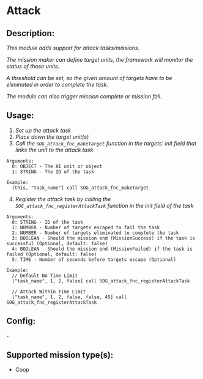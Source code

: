 # Attack
## Description:
_This module adds support for attack tasks/missions._

_The mission maker can define target units, the framework will monitor the status of those units._

_A threshold can be set, so the given amount of targets have to be eliminated in order to complete the task._

_The module can also trigger mission complete or mission fail._

## Usage:
1. _Set up the attack task_
2. _Place down the target unit(s)_
3. _Call the `SOG_attack_fnc_makeTarget` function in the targets' init field that links the unit to the attack task_

```
Arguments:
  0: OBJECT - The AI unit or object
  1: STRING - The ID of the task

Example:
  [this, "task_name"] call SOG_attack_fnc_makeTarget
```

4. _Register the attack task by calling the `SOG_attack_fnc_registerAttackTask` function in the init field of the task_

```
Arguments:
  0: STRING - ID of the task
  1: NUMBER - Number of targets escaped to fail the task
  2: NUMBER - Number of targets eliminated to complete the task
  3: BOOLEAN - Should the mission end (MissionSuccess) if the task is successful (Optional, default: false)
  4: BOOLEAN - Should the mission end (MissionFailed) if the task is failed (Optional, default: false)
  5: TIME - Number of seconds before targets escape (Optional)

Example:
  // Default No Time Limit
  ["task_name", 1, 2, false] call SOG_attack_fnc_registerAttackTask

  // Attack Within Time Limit
  ["task_name", 1, 2, false, false, 45] call SOG_attack_fnc_registerAttackTask
```

## Config:
\-

## Supported mission type(s):
- Coop